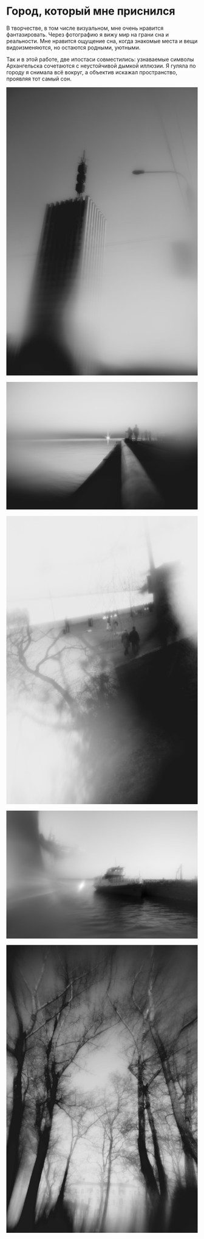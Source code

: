 # Город, который мне приснился

В творчестве, в том числе визуальном, мне очень нравится фантазировать. Через фотографию я вижу мир на грани сна и реальности. Мне нравится ощущение сна, когда знакомые места и вещи видоизменяются, но остаются родными, уютными.

Так и  в этой работе, две ипостаси совместились: узнаваемые символы Архангельска сочетаются с неустойчивой дымкой иллюзии.
Я гуляла по городу я снимала всё вокруг, а объектив искажал пространство, проявляя тот самый сон.

![](./images/town-1.jpg)

![](./images/town-2.jpg)

![](./images/town-3.jpg)

![](./images/town-4.jpg)

![](./images/town-5.jpg)